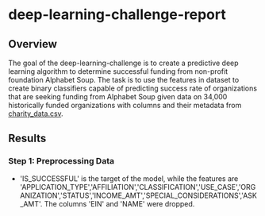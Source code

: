 # deep-learning-challenge-report
## Overview
The goal of the deep-learning-challenge is to create a predictive deep learning algorithm to determine successful funding from non-profit foundation Alphabet Soup. The task is to use the features in dataset to create binary classifiers capable of predicting success rate of organizations that are seeking funding from Alphabet Soup given data on 34,000 historically funded organizations with columns and their metadata from [charity_data.csv](https://github.com/cc-christin/deep-learning-challenge/blob/main/Resources/charity_data.csv). 

## Results
### Step 1: Preprocessing Data
* 'IS_SUCCESSFUL' is the target of the model, while the features are 'APPLICATION_TYPE','AFFILIATION','CLASSIFICATION','USE_CASE','ORGANIZATION','STATUS','INCOME_AMT','SPECIAL_CONSIDERATIONS','ASK_AMT'. The columns 'EIN' and 'NAME' were dropped. 
